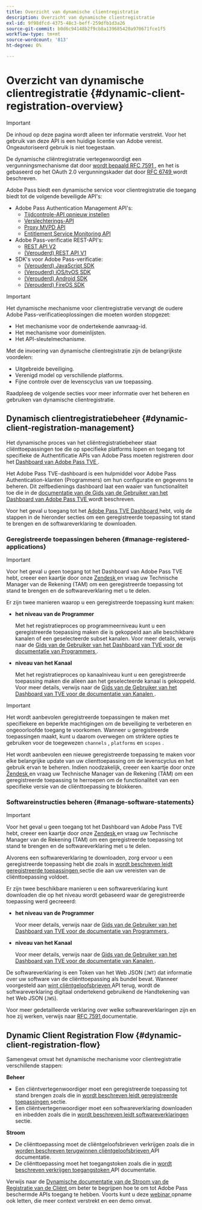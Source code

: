 ```yaml
---
title: Overzicht van dynamische clientregistratie
description: Overzicht van dynamische clientregistratie
exl-id: 9f98dfcd-4375-48c3-beff-259dfb1d3a26
source-git-commit: b0d6c94148b2f9cb8a139685420a970671fce1f5
workflow-type: tm+mt
source-wordcount: '813'
ht-degree: 0%

---
```


# Overzicht van dynamische clientregistratie {#dynamic-client-registration-overview}

>[!IMPORTANT]
>
> De inhoud op deze pagina wordt alleen ter informatie verstrekt. Voor het gebruik van deze API is een huidige licentie van Adobe vereist. Ongeautoriseerd gebruik is niet toegestaan.

De dynamische cliëntregistratie vertegenwoordigt een vergunningsmechanisme dat door [ wordt bepaald RFC 7591 ](https://datatracker.ietf.org/doc/html/rfc7591), en het is gebaseerd op het OAuth 2.0 vergunningskader dat door [ RFC 6749 ](https://datatracker.ietf.org/doc/html/rfc6749) wordt beschreven.

Adobe Pass biedt een dynamische service voor clientregistratie die toegang biedt tot de volgende beveiligde API&#39;s:

* Adobe Pass Authentication Management API&#39;s:
   * [Tijdcontrole-API opnieuw instellen](../../features-premium/temporary-access/reset-temp-pass.md)
   * [Verslechterings-API](../../features-premium/degraded-access/degradation-api-overview.md)
   * [Proxy MVPD API](../../../integration-guide-mvpds/proxy-mvpd-webserv.md)
   * [Entitlement Service Monitoring API](../../features-premium/esm/entitlement-service-monitoring-api.md)
* Adobe Pass-verificatie REST-API&#39;s:
   * [REST API V2](../rest-api-v2/apis/rest-api-v2-apis-overview.md)
   * [(Verouderd) REST API V1](../../legacy/rest-api-v1/rest-api-reference.md)
* SDK&#39;s voor Adobe Pass-verificatie:
   * [(Verouderd) JavaScript SDK](../../legacy/sdks/javascript-sdk/javascript-sdk-api-reference.md)
   * [(Verouderd) iOS/tvOS SDK](../../legacy/sdks/ios-tvos-sdk/iostvos-sdk-api-reference.md)
   * [(Verouderd) Android SDK](../../legacy/sdks/android-sdk/android-sdk-api-reference.md)
   * [(Verouderd) FireOS SDK](../../legacy/sdks/fireos-sdk/amazon-fireos-native-client-api-reference.md)

>[!IMPORTANT]
>
> Het dynamische mechanisme voor clientregistratie vervangt de oudere Adobe Pass-verificatieoplossingen die moeten worden stopgezet:
>
> * Het mechanisme voor de ondertekende aanvraag-id.
> * Het mechanisme voor domeinlijsten.
> * Het API-sleutelmechanisme.

Met de invoering van dynamische clientregistratie zijn de belangrijkste voordelen:

* Uitgebreide beveiliging.
* Verenigd model op verschillende platforms.
* Fijne controle over de levenscyclus van uw toepassing.

Raadpleeg de volgende secties voor meer informatie over het beheren en gebruiken van dynamische clientregistratie.

## Dynamisch clientregistratiebeheer {#dynamic-client-registration-management}

Het dynamische proces van het cliëntregistratiebeheer staat cliënttoepassingen toe die op specifieke platforms lopen en toegang tot specifieke de Authentificatie APIs van Adobe Pass moeten registreren door het [ Dashboard van Adobe Pass TVE ](https://experience.adobe.com/#/pass/authentication).

Het Adobe Pass TVE-dashboard is een hulpmiddel voor Adobe Pass Authentication-klanten (Programmers) om hun configuratie en gegevens te beheren. Dit zelfbedienings dashboard laat een waaier van functionaliteit toe die in de [ documentatie van de Gids van de Gebruiker van het Dashboard van Adobe Pass TVE ](../../../user-guide-tve-dashboard/tve-dashboard-overview.md) wordt beschreven.

Voor het geval u toegang tot het [ Adobe Pass TVE Dashboard ](https://experience.adobe.com/#/pass/authentication) hebt, volg de stappen in de hieronder secties om een geregistreerde toepassing tot stand te brengen en de softwareverklaring te downloaden.

### Geregistreerde toepassingen beheren {#manage-registered-applications}

>[!IMPORTANT]
>
> Voor het geval u geen toegang tot het Dashboard van Adobe Pass TVE hebt, creeer een kaartje door onze [ Zendesk ](https://adobeprimetime.zendesk.com) en vraag uw Technische Manager van de Rekening (TAM) om een geregistreerde toepassing tot stand te brengen en de softwareverklaring met u te delen.

Er zijn twee manieren waarop u een geregistreerde toepassing kunt maken:

* **het niveau van de Programmer**

  Met het registratieproces op programmeerniveau kunt u een geregistreerde toepassing maken die is gekoppeld aan alle beschikbare kanalen of een geselecteerde subset kanalen. Voor meer details, verwijs naar de [ Gids van de Gebruiker van het Dashboard van TVE voor de documentatie van Programmers ](../../../user-guide-tve-dashboard/tve-dashboard-programmers.md).


* **niveau van het Kanaal**

  Met het registratieproces op kanaalniveau kunt u een geregistreerde toepassing maken die alleen aan het geselecteerde kanaal is gekoppeld. Voor meer details, verwijs naar de [ Gids van de Gebruiker van het Dashboard van TVE voor de documentatie van Kanalen ](../../../user-guide-tve-dashboard/tve-dashboard-channels.md).

>[!IMPORTANT]
>
> Het wordt aanbevolen geregistreerde toepassingen te maken met specifiekere en beperkte machtigingen om de beveiliging te verbeteren en ongeoorloofde toegang te voorkomen. Wanneer u geregistreerde toepassingen maakt, kunt u daarom overwegen om striktere opties te gebruiken voor de toegewezen `channels` , `platforms` en `scopes` .
>
> Het wordt aanbevolen een nieuwe geregistreerde toepassing te maken voor elke belangrijke update van uw clienttoepassing om de levenscyclus en het gebruik ervan te beheren. Indien noodzakelijk, creeer een kaartje door onze [ Zendesk ](https://adobeprimetime.zendesk.com) en vraag uw Technische Manager van de Rekening (TAM) om een geregistreerde toepassing te herroepen om de functionaliteit van een specifieke versie van de cliënttoepassing te blokkeren.

### Softwareinstructies beheren {#manage-software-statements}

>[!IMPORTANT]
>
> Voor het geval u geen toegang tot het Dashboard van Adobe Pass TVE hebt, creeer een kaartje door onze [ Zendesk ](https://adobeprimetime.zendesk.com) en vraag uw Technische Manager van de Rekening (TAM) om een geregistreerde toepassing tot stand te brengen en de softwareverklaring met u te delen.

Alvorens een softwareverklaring te downloaden, zorg ervoor u een geregistreerde toepassing hebt die zoals in [ wordt beschreven leidt geregistreerde toepassingen ](#manage-registered-applications) sectie die aan uw vereisten van de cliënttoepassing voldoet.

Er zijn twee beschikbare manieren u een softwareverklaring kunt downloaden die op het niveau wordt gebaseerd waar de geregistreerde toepassing werd gecreeerd:

* **het niveau van de Programmer**

  Voor meer details, verwijs naar de [ Gids van de Gebruiker van het Dashboard van TVE voor de documentatie van Programmers ](../../../user-guide-tve-dashboard/tve-dashboard-programmers.md).

* **niveau van het Kanaal**

  Voor meer details, verwijs naar de [ Gids van de Gebruiker van het Dashboard van TVE voor de documentatie van Kanalen ](../../../user-guide-tve-dashboard/tve-dashboard-channels.md).

De softwareverklaring is een Token van het Web JSON (`JWT`) dat informatie over uw software van de cliënttoepassing als bundel bevat. Wanneer voorgesteld aan [ wint cliëntgeloofsbrieven ](apis/dynamic-client-registration-apis-retrieve-client-credentials.md) API terug, wordt de softwareverklaring digitaal ondertekend gebruikend de Handtekening van het Web JSON (`JWS`).

Voor meer gedetailleerde verklaring over welke softwareverklaringen zijn en hoe zij werken, verwijs naar [ RFC 7591 ](https://tools.ietf.org/html/rfc7591) documentatie.

## Dynamic Client Registration Flow  {#dynamic-client-registration-flow}

Samengevat omvat het dynamische mechanisme voor clientregistratie verschillende stappen:

**Beheer**

* Een cliëntvertegenwoordiger moet een geregistreerde toepassing tot stand brengen zoals die in [ wordt beschreven leidt geregistreerde toepassingen ](#manage-registered-applications) sectie.
* Een cliëntvertegenwoordiger moet een softwareverklaring downloaden en inbedden zoals die in [ wordt beschreven leidt softwareverklaringen ](#manage-software-statements) sectie.

**Stroom**

* De cliënttoepassing moet de cliëntgeloofsbrieven verkrijgen zoals die in [ worden beschreven terugwinnen cliëntgeloofsbrieven ](apis/dynamic-client-registration-apis-retrieve-client-credentials.md) API documentatie.
* De cliënttoepassing moet het toegangstoken zoals die in [ wordt beschreven verkrijgen toegangstoken ](apis/dynamic-client-registration-apis-retrieve-access-token.md) API documentatie.

Verwijs naar de [ Dynamische documentatie van de Stroom van de Registratie van de Cliënt ](flows/dynamic-client-registration-flow.md) om beter te begrijpen hoe te om tot Adobe Pass beschermde APIs toegang te hebben. Voorts kunt u deze [ webinar ](https://my.adobeconnect.com/pzkp8ujrigg1/) opname ook letten, die meer context verstrekt en een demo omvat.
